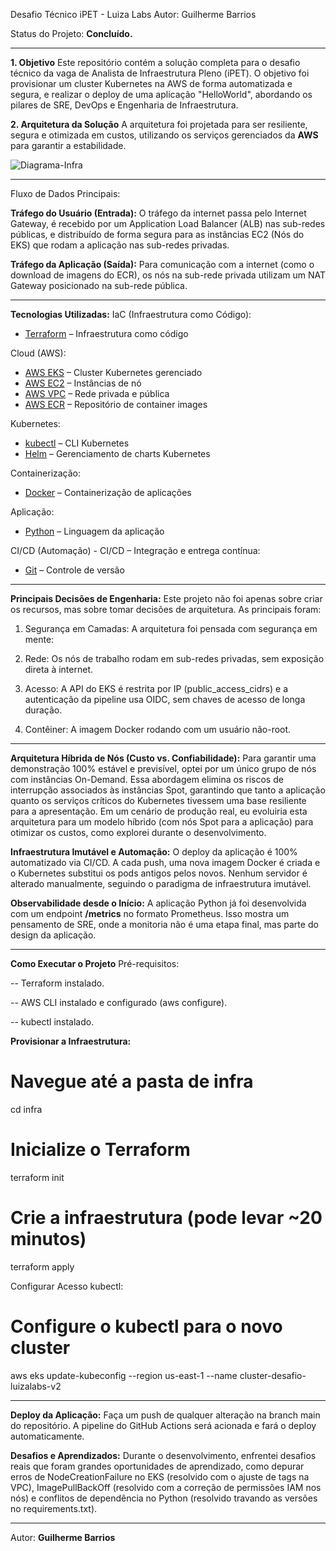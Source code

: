 Desafio Técnico iPET - Luiza Labs
Autor: Guilherme Barrios

Status do Projeto: **Concluído.**

---------------------------------------------------------------------------
**1. Objetivo**
Este repositório contém a solução completa para o desafio técnico da vaga de Analista de Infraestrutura Pleno (iPET). O objetivo foi provisionar um cluster Kubernetes na AWS de forma automatizada e segura, e realizar o deploy de uma aplicação "HelloWorld", abordando os pilares de SRE, DevOps e Engenharia de Infraestrutura.

**2. Arquitetura da Solução**
A arquitetura foi projetada para ser resiliente, segura e otimizada em custos, utilizando os serviços gerenciados da **AWS** para garantir a estabilidade.

![Diagrama-Infra](https://github.com/user-attachments/assets/87159383-290f-45ec-824a-6d3fb6f163ae)

---------------------------------------------------------------------------

Fluxo de Dados Principais:

**Tráfego do Usuário (Entrada):** O tráfego da internet passa pelo Internet Gateway, é recebido por um Application Load Balancer (ALB) nas sub-redes públicas, e distribuído de forma segura para as instâncias EC2 (Nós do EKS) que rodam a aplicação nas sub-redes privadas.

**Tráfego da Aplicação (Saída):** Para comunicação com a internet (como o download de imagens do ECR), os nós na sub-rede privada utilizam um NAT Gateway posicionado na sub-rede pública.

---------------------------------------------------------------------------

**Tecnologias Utilizadas:**
IaC (Infraestrutura como Código):
- [Terraform](https://www.terraform.io/) – Infraestrutura como código

Cloud (AWS):
- [AWS EKS](https://aws.amazon.com/eks/) – Cluster Kubernetes gerenciado
- [AWS EC2](https://aws.amazon.com/ec2/) – Instâncias de nó
- [AWS VPC](https://aws.amazon.com/vpc/) – Rede privada e pública
- [AWS ECR](https://aws.amazon.com/ecr/) – Repositório de container images

Kubernetes:
- [kubectl](https://kubernetes.io/docs/tasks/tools/) – CLI Kubernetes
- [Helm](https://helm.sh/) – Gerenciamento de charts Kubernetes

Containerização:
- [Docker](https://www.docker.com/) – Containerização de aplicações

Aplicação:
- [Python](https://www.python.org/) – Linguagem da aplicação

CI/CD (Automação) - CI/CD – Integração e entrega contínua:
- [Git](https://git-scm.com/) – Controle de versão

---------------------------------------------------------------------------

**Principais Decisões de Engenharia:**
Este projeto não foi apenas sobre criar os recursos, mas sobre tomar decisões de arquitetura. As principais foram:

1. Segurança em Camadas: A arquitetura foi pensada com segurança em mente:

2. Rede: Os nós de trabalho rodam em sub-redes privadas, sem exposição direta à internet.

3. Acesso: A API do EKS é restrita por IP (public_access_cidrs) e a autenticação da pipeline usa OIDC, sem chaves de acesso de longa duração.

4. Contêiner: A imagem Docker rodando com um usuário não-root.

---------------------------------------------------------------------------

**Arquitetura Híbrida de Nós (Custo vs. Confiabilidade):**
Para garantir uma demonstração 100% estável e previsível, optei por um único grupo de nós com instâncias On-Demand. Essa abordagem elimina os riscos de interrupção associados às instâncias Spot, garantindo que tanto a aplicação quanto os serviços críticos do Kubernetes tivessem uma base resiliente para a apresentação. Em um cenário de produção real, eu evoluiria esta arquitetura para um modelo híbrido (com nós Spot para a aplicação) para otimizar os custos, como explorei durante o desenvolvimento.


**Infraestrutura Imutável e Automação:**
O deploy da aplicação é 100% automatizado via CI/CD. A cada push, uma nova imagem Docker é criada e o Kubernetes substitui os pods antigos pelos novos. Nenhum servidor é alterado manualmente, seguindo o paradigma de infraestrutura imutável.


**Observabilidade desde o Início:**
A aplicação Python já foi desenvolvida com um endpoint **/metrics** no formato Prometheus. Isso mostra um pensamento de SRE, onde a monitoria não é uma etapa final, mas parte do design da aplicação.

---------------------------------------------------------------------------

**Como Executar o Projeto**
Pré-requisitos:

-- Terraform instalado.

-- AWS CLI instalado e configurado (aws configure).

-- kubectl instalado.


**Provisionar a Infraestrutura:**

# Navegue até a pasta de infra
cd infra

# Inicialize o Terraform
terraform init

# Crie a infraestrutura (pode levar ~20 minutos)
terraform apply

Configurar Acesso kubectl:
# Configure o kubectl para o novo cluster
aws eks update-kubeconfig --region us-east-1 --name cluster-desafio-luizalabs-v2

---------------------------------------------------------------------------

**Deploy da Aplicação:**
Faça um push de qualquer alteração na branch main do repositório. A pipeline do GitHub Actions será acionada e fará o deploy automaticamente.


**Desafios e Aprendizados:**
Durante o desenvolvimento, enfrentei desafios reais que foram grandes oportunidades de aprendizado, como depurar erros de NodeCreationFailure no EKS (resolvido com o ajuste de tags na VPC), ImagePullBackOff (resolvido com a correção de permissões IAM nos nós) e conflitos de dependência no Python (resolvido travando as versões no requirements.txt).

---------------------------------------------------------------------------

Autor:
**Guilherme Barrios**
